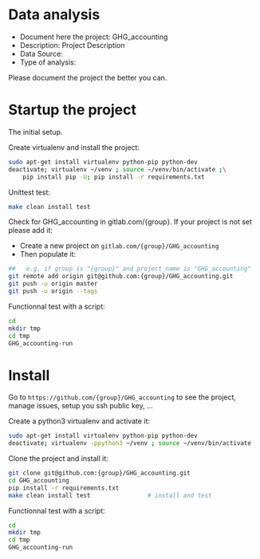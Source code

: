 # Data analysis
- Document here the project: GHG_accounting
- Description: Project Description
- Data Source:
- Type of analysis:

Please document the project the better you can.

# Startup the project

The initial setup.

Create virtualenv and install the project:
```bash
sudo apt-get install virtualenv python-pip python-dev
deactivate; virtualenv ~/venv ; source ~/venv/bin/activate ;\
    pip install pip -U; pip install -r requirements.txt
```

Unittest test:
```bash
make clean install test
```

Check for GHG_accounting in gitlab.com/{group}.
If your project is not set please add it:

- Create a new project on `gitlab.com/{group}/GHG_accounting`
- Then populate it:

```bash
##   e.g. if group is "{group}" and project_name is "GHG_accounting"
git remote add origin git@github.com:{group}/GHG_accounting.git
git push -u origin master
git push -u origin --tags
```

Functionnal test with a script:

```bash
cd
mkdir tmp
cd tmp
GHG_accounting-run
```

# Install

Go to `https://github.com/{group}/GHG_accounting` to see the project, manage issues,
setup you ssh public key, ...

Create a python3 virtualenv and activate it:

```bash
sudo apt-get install virtualenv python-pip python-dev
deactivate; virtualenv -ppython3 ~/venv ; source ~/venv/bin/activate
```

Clone the project and install it:

```bash
git clone git@github.com:{group}/GHG_accounting.git
cd GHG_accounting
pip install -r requirements.txt
make clean install test                # install and test
```
Functionnal test with a script:

```bash
cd
mkdir tmp
cd tmp
GHG_accounting-run
```
